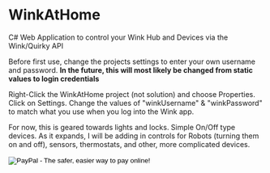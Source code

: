 # WinkAtHome
C# Web Application to control your Wink Hub and Devices via the Wink/Quirky API

Before first use, change the projects settings to enter your own username and password.
****In the future, this will most likely be changed from static values to login credentials****

Right-Click the WinkAtHome project (not solution) and choose Properties.
Click on Settings.
Change the values of "winkUsername" & "winkPassword" to match what you use when you log into the Wink app.


For now, this is geared towards lights and locks.  Simple On/Off type devices.  As it expands, I will be adding in controls for Robots (turning them on and off), sensors, thermostats, and other, more complicated devices.

<form action="https://www.paypal.com/cgi-bin/webscr" method="post" target="_top">
<input type="hidden" name="cmd" value="_s-xclick">
<input type="hidden" name="hosted_button_id" value="5NLDWXRPQXSN6">
<input type="image" src="https://www.paypalobjects.com/en_US/i/btn/btn_donate_LG.gif" border="0" name="submit" alt="PayPal - The safer, easier way to pay online!">
<img alt="" border="0" src="https://www.paypalobjects.com/en_US/i/scr/pixel.gif" width="1" height="1">
</form>
